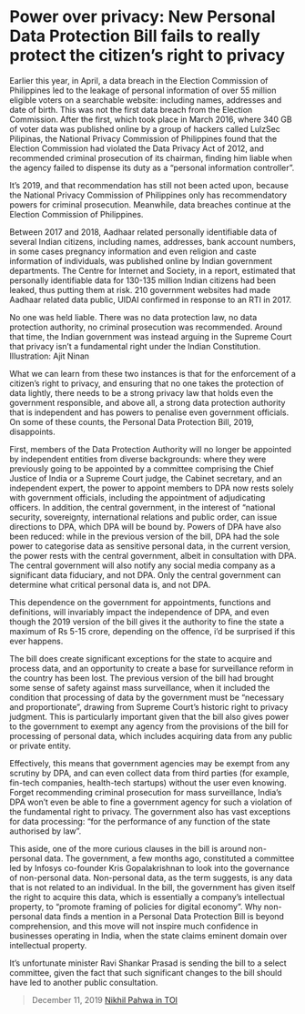 # Power over privacy: New Personal Data Protection Bill fails to really protect the citizen’s right to privacy

Earlier this year, in April, a data breach in the Election Commission of Philippines led to the leakage of personal information of over 55 million eligible voters on a searchable website: including names, addresses and date of birth. This was not the first data breach from the Election Commission. After the first, which took place in March 2016, where  340 GB of voter data was published online by a group of hackers called LulzSec Pilipinas, the National Privacy Commission of Philippines found that the Election Commission had violated the Data Privacy Act of 2012, and recommended criminal prosecution of its chairman, finding him liable when the agency failed to dispense its duty as a “personal information controller”.

It’s 2019, and that recommendation has still not been acted upon, because the National Privacy Commission of Philippines only has recommendatory powers for criminal prosecution. Meanwhile, data breaches continue at the Election Commission of Philippines.

Between 2017 and 2018, Aadhaar related personally identifiable data of several Indian citizens, including names, addresses, bank account numbers, in some cases pregnancy information and even religion and caste information of individuals, was published online by Indian government departments. The Centre for Internet and Society, in a report, estimated that personally identifiable data for 130-135 million Indian citizens had been leaked, thus putting them at risk. 210 government websites had made Aadhaar related data public, UIDAI confirmed in response to an RTI in 2017.

No one was held liable. There was no data protection law, no data protection authority, no criminal prosecution was recommended. Around that time, the Indian government was instead arguing in the Supreme Court that privacy isn’t a fundamental right under the Indian Constitution.
Illustration: Ajit Ninan

What we can learn from these two instances is that for the enforcement of a citizen’s right to privacy, and ensuring that no one takes the protection of data lightly, there needs to be a strong privacy law that holds even the government responsible, and above all, a strong data protection authority that is independent and has powers to penalise even government officials. On some of these counts, the Personal Data Protection Bill, 2019, disappoints.

First, members of the Data Protection Authority will no longer be appointed by independent entities from diverse backgrounds: where they were previously going to be appointed by a committee comprising the Chief Justice of India or a Supreme Court judge, the Cabinet secretary, and an independent expert, the power to appoint members to DPA now rests solely with government officials, including the appointment of adjudicating officers. In addition, the central government, in the interest of “national security, sovereignty, international relations and public order, can issue directions to DPA, which DPA will be bound by. Powers of DPA have also been reduced: while in the previous version of the bill, DPA had the sole power to categorise data as sensitive personal data, in the current version, the power rests with the central government, albeit in consultation with DPA. The central government will also notify any social media company as a significant data fiduciary, and not DPA. Only the central government can determine what critical personal data is, and not DPA.

This dependence on the government for appointments, functions and definitions, will invariably impact the independence of DPA, and even though the 2019 version of the bill gives it the authority to fine the state a maximum of Rs 5-15 crore, depending on the offence, i’d be surprised if this ever happens.

The bill does create significant exceptions for the state to acquire and process data, and an opportunity to create a base for surveillance reform in the country has been lost. The previous version of the bill had brought some sense of safety against mass surveillance, when it included the condition that processing of data by the government must be “necessary and proportionate”, drawing from Supreme Court’s historic right to privacy judgment. This is particularly important given that the bill also gives power to the government to exempt any agency from the provisions of the bill for processing of personal data, which includes acquiring data from any public or private entity.

Effectively, this means that government agencies may be exempt from any scrutiny by DPA, and can even collect data from third parties (for example, fin-tech companies, health-tech startups) without the user even knowing. Forget recommending criminal prosecution for mass surveillance, India’s DPA won’t even be able to fine a government agency for such a violation of the fundamental right to privacy. The government also has vast exceptions for data processing: “for the performance of any function of the state authorised by law”.

This aside, one of the more curious clauses in the bill is around non-personal data. The government, a few months ago, constituted a committee led by Infosys co-founder Kris Gopalakrishnan to look into the governance of non-personal data. Non-personal data, as the term suggests, is any data that is not related to an individual. In the bill, the government has given itself the right to acquire this data, which is essentially a company’s intellectual property, to “promote framing of policies for digital economy”. Why non-personal data finds a mention in a Personal Data Protection Bill is beyond comprehension, and this move will not inspire much confidence in businesses operating in India, when the state claims eminent domain over intellectual property.

It’s unfortunate minister Ravi Shankar Prasad is sending the bill to a select committee, given the fact that such significant changes to the bill should have led to another public consultation.

>December 11, 2019 [Nikhil Pahwa in TOI](https://timesofindia.indiatimes.com/blogs/toi-edit-page/power-over-privacy-new-personal-data-protection-bill-fails-to-really-protect-the-citizens-right-to-privacy/)